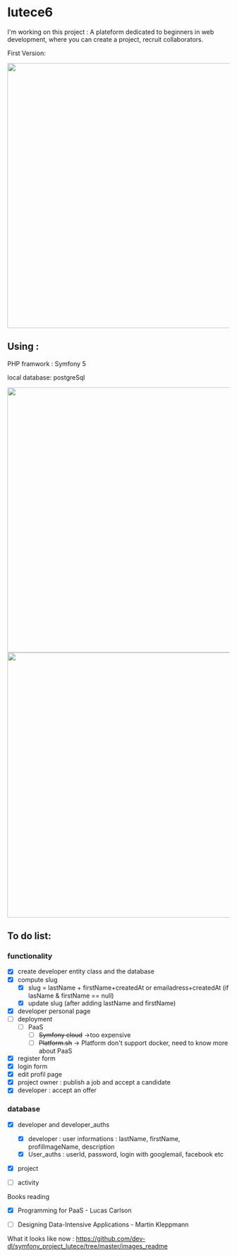 # lutece6
I'm working on this project : 
A plateform dedicated to beginners in web development, where you can create a project, recruit collaborators.


First Version:

<img src="https://raw.githubusercontent.com/dev-dl/symfony_project/master/images_readme/developerPage.jpg" width="600" >

## Using :
PHP framwork : Symfony 5

local database: postgreSql

<img src="https://raw.githubusercontent.com/dev-dl/symfony_project/master/images_readme/lutece_db.jpg" width="600">
<img src="https://raw.githubusercontent.com/dev-dl/symfony_project/master/images_readme/lutece_map_v1_20210515.jpg" width="600">

## To do list:
### functionality
- [x] create developer entity class and the database
- [x] compute slug 
  - [x] slug = lastName + firstName+createdAt or emailadress+createdAt (if lasName & firstName == null)
  - [x] update slug (after adding lastName and firstName)
- [x] developer personal page
- [ ] deployment
  - [ ] PaaS
    - [ ] <s>Symfony cloud</s> ->too expensive
    - [ ] <s>Platform.sh</s> -> Platform don't support docker, need to know more about PaaS
- [x] register form
- [x] login form
- [x] edit profil page
- [x] project owner : publish a job and accept a candidate
- [x] developer : accept an offer

### database
- [x] developer and developer_auths
  - [x] developer : user informations : lastName, firstName, profilImageName, description
  - [x] User_auths : userId, password, login with googlemail, facebook etc
- [x] project
- [ ] activity



Books reading
- [x] Programming for PaaS - Lucas Carlson
- [ ] Designing Data-Intensive Applications - Martin Kleppmann
 

What it looks like now :
https://github.com/dev-dl/symfony_project_lutece/tree/master/images_readme
